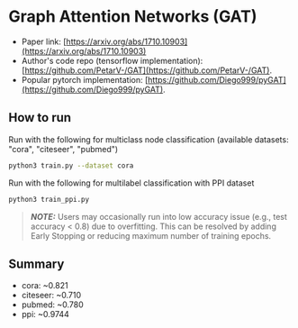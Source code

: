 Graph Attention Networks (GAT)
============

- Paper link: [https://arxiv.org/abs/1710.10903](https://arxiv.org/abs/1710.10903)
- Author's code repo (tensorflow implementation):
  [https://github.com/PetarV-/GAT](https://github.com/PetarV-/GAT).
- Popular pytorch implementation:
  [https://github.com/Diego999/pyGAT](https://github.com/Diego999/pyGAT).

How to run
-------

Run with the following for multiclass node classification (available datasets: "cora", "citeseer", "pubmed")
```bash
python3 train.py --dataset cora
```

Run with the following for multilabel classification with PPI dataset
```bash
python3 train_ppi.py
```

> **_NOTE:_**  Users may occasionally run into low accuracy issue (e.g., test accuracy < 0.8) due to overfitting. This can be resolved by adding Early Stopping or reducing maximum number of training epochs.

Summary
-------
* cora: ~0.821
* citeseer: ~0.710
* pubmed: ~0.780
* ppi: ~0.9744
